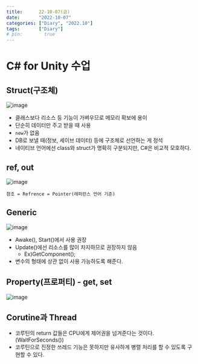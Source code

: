 ```yaml
---
title:      22-10-07(금)
date:       "2022-10-07"
categories: ["Diary", "2022.10"]
tags:       ["Diary"]
# pin:        true
---
```


# C# for Unity 수업
## Struct(구조체)
![image](https://user-images.githubusercontent.com/85896566/194443181-5b6d0132-1d77-4261-994d-4f83a5d31c48.png)

- 클래스보다 리소스 등 기능이 가벼우므로 메모리 확보에 용이
- 단순히 데이터만 주고 받을 때 사용
- ```new```가 없음
- DB로 보낼 때(정보, 세이브 데이터) 등에 구조체로 선언하는 게 정석
- 네이티브 언어에선 class와 struct가 명확히 구분되지만, C#은 비교적 모호하다.

## ref, out
![image](https://user-images.githubusercontent.com/85896566/194453971-2a8666eb-f22d-4b43-86ab-618a056bd8cb.png)

    참조 = Refrence = Pointer(레퍼런스 언어 기준)



## Generic
![image](https://user-images.githubusercontent.com/85896566/194448065-2f7328b6-1fc6-44a4-b7fb-83a449df4095.png)

- Awake(), Start()에서 사용 권장
- Update()에선 리소스를 많이 차지하므로 권장하지 않음
  - Ex)GetComponent<???>();
- 변수의 형태에 상관 없이 사용 가능하도록 해준다.

## Property(프로퍼티) - get, set
![image](https://user-images.githubusercontent.com/85896566/194450662-bbf6cc12-26e1-4c85-a7af-191dd2463ad7.png)

## Corutine과 Thread
- 코루틴의 return 값들은 CPU에게 제어권을 넘겨준다는 것이다.(WaitForSeconds())
- 코루틴으로 진정한 쓰레드 기능은 못하지만 유사하게 병렬 처리를 할 수 있도록 구현할 수 있다.